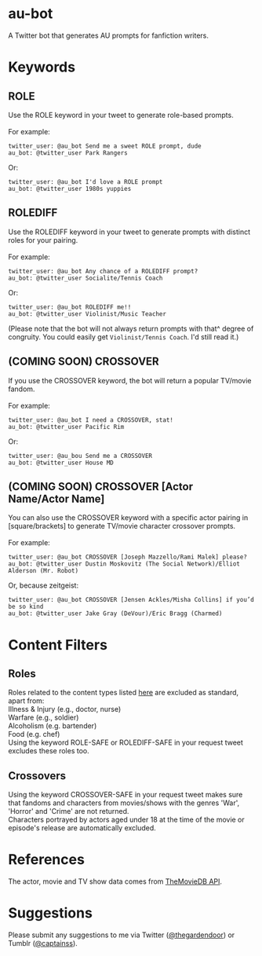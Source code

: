 # au-bot
A Twitter bot that generates AU prompts for fanfiction writers.

# Keywords

## ROLE
Use the ROLE keyword in your tweet to generate role-based prompts.
<br>
<br>
For example:
<br>
```
twitter_user: @au_bot Send me a sweet ROLE prompt, dude
au_bot: @twitter_user Park Rangers
```
Or:
<br>
```
twitter_user: @au_bot I'd love a ROLE prompt
au_bot: @twitter_user 1980s yuppies
```

## ROLEDIFF
Use the ROLEDIFF keyword in your tweet to generate prompts with distinct roles for your pairing.
<br>
<br>
For example:
<br>
```
twitter_user: @au_bot Any chance of a ROLEDIFF prompt?
au_bot: @twitter_user Socialite/Tennis Coach
```
Or:
<br>
```
twitter_user: @au_bot ROLEDIFF me!!
au_bot: @twitter_user Violinist/Music Teacher
```
(Please note that the bot will not always return prompts with that^ degree of congruity. You could easily get `Violinist/Tennis Coach`. I'd still read it.)

## (COMING SOON) CROSSOVER
If you use the CROSSOVER keyword, the bot will return a popular TV/movie fandom.
<br>
<br>
For example:
<br>
```
twitter_user: @au_bot I need a CROSSOVER, stat!
au_bot: @twitter_user Pacific Rim
```
Or:
<br>
```
twitter_user: @au_bou Send me a CROSSOVER
au_bot: @twitter_user House MD
```


## (COMING SOON) CROSSOVER [Actor Name/Actor Name]
You can also use the CROSSOVER keyword with a specific actor pairing in [square/brackets] to generate TV/movie character crossover prompts.
<br>
<br>
For example:
<br>
```
twitter_user: @au_bot CROSSOVER [Joseph Mazzello/Rami Malek] please?
au_bot: @twitter_user Dustin Moskovitz (The Social Network)/Elliot Alderson (Mr. Robot)
```
Or, because zeitgeist:
<br>
```
twitter_user: @au_bot CROSSOVER [Jensen Ackles/Misha Collins] if you’d be so kind
au_bot: @twitter_user Jake Gray (DeVour)/Eric Bragg (Charmed)
```

# Content Filters

## Roles
Roles related to the content types listed [here](https://trigger-warnings.tumblr.com/tags) are excluded as standard, apart from:
<br>
Illness & Injury (e.g., doctor, nurse)
<br>
Warfare (e.g., soldier)
<br>
Alcoholism (e.g. bartender)
<br>
Food (e.g. chef)
<br>
Using the keyword ROLE-SAFE or ROLEDIFF-SAFE in your request tweet excludes these roles too.


## Crossovers
Using the keyword CROSSOVER-SAFE in your request tweet makes sure that fandoms and characters from movies/shows with the genres 'War', 'Horror' and 'Crime' are not returned.
<br>
Characters portrayed by actors aged under 18 at the time of the movie or episode's release are automatically excluded.

# References
The actor, movie and TV show data comes from [TheMovieDB API](https://www.themoviedb.org/documentation/api/terms-of-use).

# Suggestions
Please submit any suggestions to me via Twitter ([@thegardendoor](https://twitter.com/thegardendoor)) or Tumblr ([@captainss](https://captainss.tumblr.com/)).
